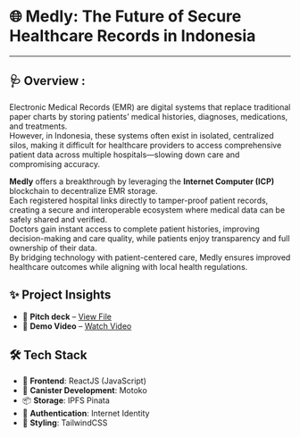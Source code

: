 # 🌐 Medly: The Future of Secure Healthcare Records in Indonesia

---

## 🩺 Overview :

Electronic Medical Records (EMR) are digital systems that replace traditional paper charts by storing patients’ medical histories, diagnoses, medications, and treatments.  
However, in Indonesia, these systems often exist in isolated, centralized silos, making it difficult for healthcare providers to access comprehensive patient data across multiple hospitals—slowing down care and compromising accuracy.  

**Medly** offers a breakthrough by leveraging the **Internet Computer (ICP)** blockchain to decentralize EMR storage.  
Each registered hospital links directly to tamper-proof patient records, creating a secure and interoperable ecosystem where medical data can be safely shared and verified.  
Doctors gain instant access to complete patient histories, improving decision-making and care quality, while patients enjoy transparency and full ownership of their data.  
By bridging technology with patient-centered care, Medly ensures improved healthcare outcomes while aligning with local health regulations.


## ✨ Project Insights

- 📝 **Pitch deck** – [View File](#)  
- 🎥 **Demo Video** – [Watch Video](https://youtu.be/Cy-rEW8Gtvo)



## 🛠 Tech Stack

- 🎨 **Frontend**: ReactJS (JavaScript)  
- 🧠 **Canister Development**: Motoko
- 📦 **Storage**: IPFS Pinata
- 🔐 **Authentication**: Internet Identity  
- 💅 **Styling**: TailwindCSS  

